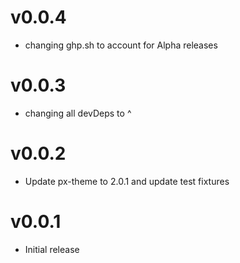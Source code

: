 v0.0.4
==================
* changing ghp.sh to account for Alpha releases

v0.0.3
==================
* changing all devDeps to ^

v0.0.2
==================
* Update px-theme to 2.0.1 and update test fixtures

v0.0.1
==================
* Initial release

